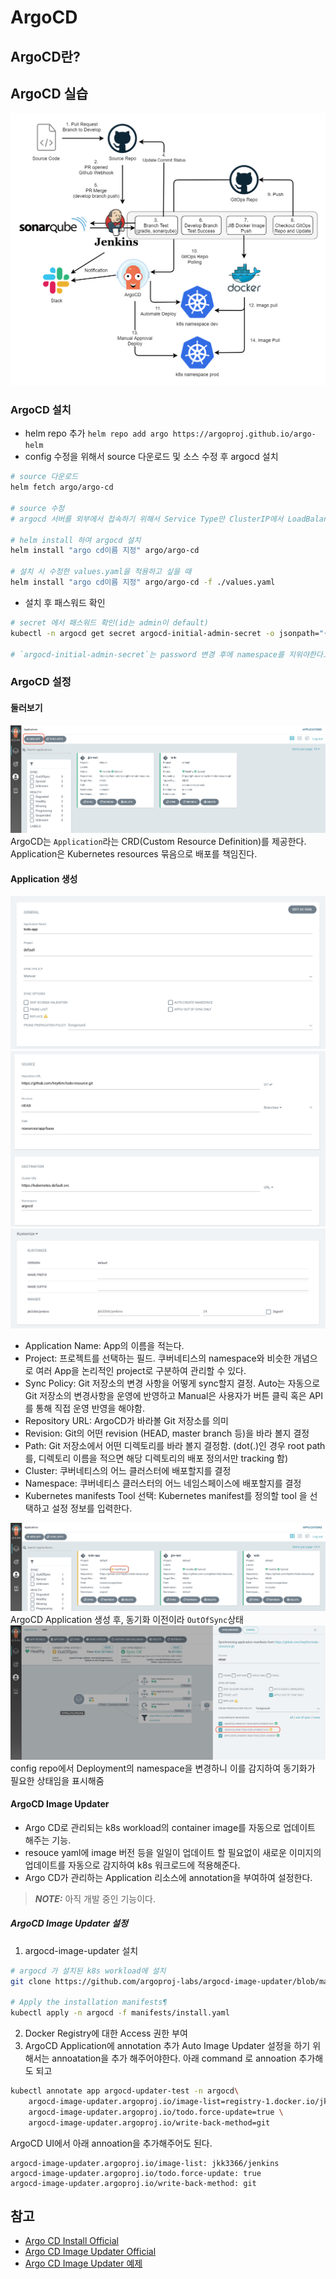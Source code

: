 # ArgoCD

## ArgoCD란?

## ArgoCD 실습
![ArgoCD GitOps CD](/cicd/assets/argocd-flow.png)

### ArgoCD 설치
* helm repo 추가
`helm repo add argo https://argoproj.github.io/argo-helm`
* config 수정을 위해서 source 다운로드 및 소스 수정 후 argocd 설치
```bash
# source 다운로드
helm fetch argo/argo-cd

# source 수정
# argocd 서버를 외부에서 접속하기 위해서 Service Type만 ClusterIP에서 LoadBalancer로 변경해줌

# helm install 하여 argocd 설치
helm install "argo cd이름 지정" argo/argo-cd

# 설치 시 수정한 values.yaml을 적용하고 싶을 때
helm install "argo cd이름 지정" argo/argo-cd -f ./values.yaml
```
* 설치 후 패스워드 확인
```bash
# secret 에서 패스워드 확인(id는 admin이 default)
kubectl -n argocd get secret argocd-initial-admin-secret -o jsonpath="{.data.password}" | base64 -d

# `argocd-initial-admin-secret`는 password 변경 후에 namespace를 지워야한다고 함.(공홈 피셜)
```

### ArgoCD 설정
#### 둘러보기
![ArgoCD 메인화면](/cicd/assets/argocd-main.png)
ArgoCD는 `Application`라는 CRD(Custom Resource Definition)를 제공한다. Application은 Kubernetes resources 묶음으로 배포를 책임진다.
#### Application 생성
![ArgoCD App생성1](/cicd/assets/argocd-application-create-general.png)
![ArgoCD App생성2](/cicd/assets/argocd-application-create-source-destination.png)
![ArgoCD App생성3](/cicd/assets/argocd-application-create-kustomize.png)
* Application Name: App의 이름을 적는다.
* Project: 프로젝트를 선택하는 필드. 쿠버네티스의 namespace와 비슷한 개념으로 여러 App을 논리적인 project로 구분하여 관리할 수 있다.
* Sync Policy: Git 저장소의 변경 사항을 어떻게 sync할지 결정. Auto는 자동으로 Git 저장소의 변경사항을 운영에 반영하고 Manual은 사용자가 버튼 클릭 혹은 API를 통해 직접 운영 반영을 해야함.
* Repository URL: ArgoCD가 바라볼 Git 저장소를 의미
* Revision: Git의 어떤 revision (HEAD, master branch 등)을 바라 볼지 결정
* Path: Git 저장소에서 어떤 디렉토리를 바라 볼지 결정함. (dot(.)인 경우 root path를, 디렉토리 이름을 적으면 해당 디렉토리의 배포 정의서만 tracking 함)
* Cluster: 쿠버네티스의 어느 클러스터에 배포할지를 결정
* Namespace: 쿠버네티스 클러스터의 어느 네임스페이스에 배포할지를 결정
* Kubernetes manifests Tool 선택: Kubernetes manifest를 정의할 tool 을 선택하고 설정 정보를 입력한다.

![ArgoCD App생성4](/cicd/assets/argocd-application-after-creat.png)
ArgoCD Application 생성 후, 동기화 이전이라 `OutOfSync`상태
![ArgoCD App생성5](/cicd/assets/argocd-application-deploy-change.png)
config repo에서 Deployment의 namespace을 변경하니 이를 감지하여 동기화가 필요한 상태임을 표시해줌
#### ArgoCD Image Updater
* Argo CD로 관리되는 k8s workload의 container image를 자동으로 업데이트 해주는 기능. 
* resouce yaml에 image 버전 등을 일일이 업데이트 할 필요없이 새로운 이미지의 업데이트를 자동으로 감지하여 k8s 워크로드에 적용해준다.
* Argo CD가 관리하는 Application 리소스에 annotation을 부여하여 설정한다.
> **_NOTE:_**  아직 개발 중인 기능이다.
##### ArgoCD Image Updater 설정
1. argocd-image-updater 설치
```bash
# argocd 가 설치된 k8s workload에 설치
git clone https://github.com/argoproj-labs/argocd-image-updater/blob/master/manifests/install.yaml

# Apply the installation manifests¶
kubectl apply -n argocd -f manifests/install.yaml
```
2. Docker Registry에 대한 Access 권한 부여
3. ArgoCD Application에 annotation 추가
Auto Image Updater 설정을 하기 위해서는 annoatation을 추가 해주어야한다.
아래 command 로 annoation 추가해도 되고
```bash
kubectl annotate app argocd-updater-test -n argocd\
    argocd-image-updater.argoproj.io/image-list=registry-1.docker.io/jkk3366/jenkins \
    argocd-image-updater.argoproj.io/todo.force-update=true \
    argocd-image-updater.argoproj.io/write-back-method=git
```
ArgoCD UI에서 아래 annoation을 추가해주어도 된다.
```
argocd-image-updater.argoproj.io/image-list: jkk3366/jenkins
argocd-image-updater.argoproj.io/todo.force-update: true
argocd-image-updater.argoproj.io/write-back-method: git
```

## 참고
* [Argo CD Install Official](https://argoproj.github.io/argo-cd/getting_started/#1-install-argo-cd)
* [Argo CD Image Updater Official](https://argocd-image-updater.readthedocs.io/en/stable/)
* [Argo CD Image Updater 예제](https://zenn.dev/nekoshita/articles/02c1e59a487fb4)
